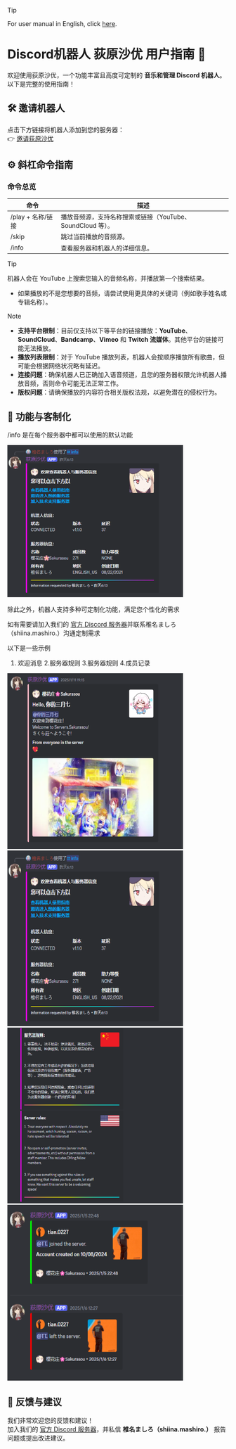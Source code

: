 > [!TIP]
> For user manual in English, click [here](https://github.com/MashiroSakurasou/EN_DiscordBotUserManual).
> 
# Discord机器人 荻原沙优 用户指南 🌟

欢迎使用荻原沙优，一个功能丰富且高度可定制的 **音乐和管理 Discord 机器人**。以下是完整的使用指南！



## 🛠 **邀请机器人**
点击下方链接将机器人添加到您的服务器：  
👉 [邀请荻原沙优](https://discord.com/oauth2/authorize?client_id=1240521816582262845&permissions=8&integration_type=0&scope=bot)




## ⚙️ **斜杠命令指南**
### 命令总览
| 命令            | 描述                                                                                           |
|-----------------|----------------------------------------------------------------------------------------------|
| /play + 名称/链接 | 播放音频源，支持名称搜索或链接（YouTube、SoundCloud 等）。                                         |
| /skip           | 跳过当前播放的音频源。                                                                           |                                                                     |
| /info           | 查看服务器和机器人的详细信息。                                                                   | 
  
> [!TIP]
> 机器人会在 YouTube 上搜索您输入的音频名称，并播放第一个搜索结果。
> - 如果播放的不是您想要的音频，请尝试使用更具体的关键词（例如歌手姓名或专辑名称）。

> [!NOTE] 
> - **支持平台限制**：目前仅支持以下等平台的链接播放：**YouTube**、**SoundCloud**、**Bandcamp**、**Vimeo** 和 **Twitch 流媒体**。其他平台的链接可能无法播放。  
> - **播放列表限制**：对于 YouTube 播放列表，机器人会按顺序播放所有歌曲，但可能会根据网络状况略有延迟。  
> - **连接问题**：确保机器人已正确加入语音频道，且您的服务器权限允许机器人播放音频，否则命令可能无法正常工作。  
> - **版权问题**：请确保播放的内容符合相关版权法规，以避免潜在的侵权行为。

## 🎨 功能与客制化

/info 是在每个服务器中都可以使用的默认功能

<img src="InfoExample.png" alt="Customizable Features" width="400">  


除此之外，机器人支持多种可定制化功能，满足您个性化的需求

如有需要请加入我们的 [官方 Discord 服务器](https://discord.gg/67vMVwTNuG)并联系椎名ましろ（shiina.mashiro.）沟通定制需求

以下是一些示例

 1. 欢迎消息  2.服务器规则 3.服务器规则 4.成员记录
    
<img src="WelcomeExample.png" alt="Customizable Features"  height = "400" width="400"> <img src="InfoExample.png" alt="Customizable Features"  height = "400" width="400"><img src="RuleExample.png" alt="Customizable Features" height = "400" width="400">    <img src="LogExample.png" alt="Customizable Features"  height = "400" width="400">

## 💬 **反馈与建议**
我们非常欢迎您的反馈和建议！  
加入我们的 [官方 Discord 服务器](https://discord.gg/67vMVwTNuG)，并私信 **椎名ましろ（shiina.mashiro.）** 报告问题或提出改进建议。  
